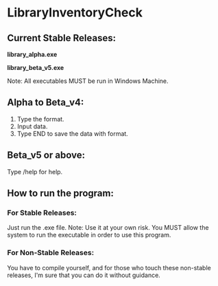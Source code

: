 # LibraryInventoryCheck

## Current Stable Releases:

**library_alpha.exe**

**library_beta_v5.exe**

Note: All executables MUST be run in Windows Machine.

## Alpha to Beta_v4:

1. Type the format.
2. Input data.
3. Type END to save the data with format.

## Beta_v5 or above:

Type /help for help.

## How to run the program:

### For Stable Releases:
Just run the .exe file. 
Note: Use it at your own risk. You MUST allow the system to run the executable in order to use this program.

### For Non-Stable Releases:
You have to compile yourself, and for those who touch these non-stable releases, I'm sure that you can do it without guidance.
